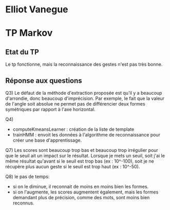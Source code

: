 Elliot Vanegue
==============

# TP Markov

## Etat du TP

Le tp fonctionne, mais la reconnaissance des gestes n'est pas très bonne.

## Réponse aux questions

Q3) Le défaut de la méthode d'extraction proposée est qu'il y a beaucoup d'arrondie,
donc beaucoup d'imprécision. Par exemple, le fait que la valeur de l'angle
soit absolue ne permet pas de différencier deux formes symétriques par rapport
à l'axe horizontal.

Q4)
* computeKmeansLearner : création de la liste de template
* trainHMM : envoit les données à l'algorithme de reconnaissance pour créer une
base d'apprentissage.

Q7) Les scores sont beaucoup trop bas et beaucoup trop irrégulier pour que le
seuil ait un impact sur le résultat. Lorsque je mets un seuil, soit j'ai le même
résultat qu'avant si le seuil est trop bas (ex : 10^-100), soit je ne récupère
plus aucun geste si le seuil est trop haut (ex : 10^-50).

Q8)
le pas de temps:
* si on le diminue, il reconnait de moins en moins bien les formes.
* si on l'augmente, les scores augmentent également, mais les formes demandant
plus de précision, comme des mots, sont moins bien reconnus.
